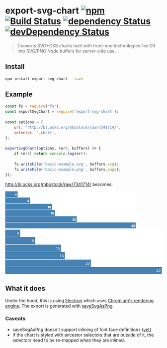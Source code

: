 export-svg-chart [![npm](https://img.shields.io/npm/v/export-svg-chart.svg?style=flat-square)](https://www.npmjs.com/package/export-svg-chart) [![Build Status](https://img.shields.io/travis/ThibWeb/export-svg-chart.svg?style=flat-square)](https://travis-ci.org/ThibWeb/export-svg-chart) [![dependency Status](https://img.shields.io/david/ThibWeb/export-svg-chart.svg?style=flat-square)](https://david-dm.org/ThibWeb/export-svg-chart) [![devDependency Status](https://img.shields.io/david/dev/ThibWeb/export-svg-chart.svg?style=flat-square)](https://david-dm.org/ThibWeb/export-svg-chart)
================

> Converts SVG+CSS charts built with front-end technologies like D3 into SVG/PNG Node buffers for server-side use.

## Install

```sh
npm install export-svg-chart --save
```

## Example

```js
const fs = require('fs');
const exportSvgChart = require('export-svg-chart');

const options = {
    url: 'http://bl.ocks.org/mbostock/raw/7341714/',
    selector: '.chart',
};

exportSvgChart(options, (err, buffers) => {
    if (err) return console.log(err);

    fs.writeFile('basic-example.svg', buffers.svg);
    fs.writeFile('basic-example.png', buffers.pngs);
});
```

http://bl.ocks.org/mbostock/raw/7341714/ becomes:

[![basic example PNG](./basic-example.png)](./basic-example.png)
[![basic example SVG](./basic-example.svg)](./basic-example.svg)

## What it does

Under the hood, this is using [Electron](http://electron.atom.io/) which uses [Chromium's rendering engine](http://www.chromium.org/developers/content-module). The export is generated with [saveSvgAsPng](https://github.com/exupero/saveSvgAsPng).

### Caveats

- saveSvgAsPng doesn't support inlining of font face definitions ([yet](https://github.com/exupero/saveSvgAsPng/pull/29)).
- If the chart is styled with ancestor selectors that are outside of it, the selectors need to be re-mapped when they are inlined.
